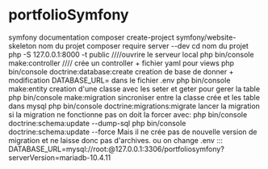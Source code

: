 # portfolioSymfony
symfony documentation
composer create-project symfony/website-skeleton nom du projet 
composer require server --dev
cd nom du projet
php -S 127.0.0.1:8000  -t public    ////ouvrire le serveur local
php bin/console make:controller  //// crée un controller + fichier yaml pour views
php bin/console doctrine:database:create creation de base de donner + modification DATABASE_URL= dans le fichier .env
php bin/console make:entity creation d'une classe avec les seter et geter pour gerer la table 
php bin/console make:migration sincroniser entre la classe crée et les table dans mysql 
php bin/console doctrine:migrations:migrate lancer la migration 
si la migration ne fonctionne pas on doit la forcer avec:
    php bin/console doctrine:schema:update --dump-sql
    php bin/console doctrine:schema:update --force 
        Mais il ne crée pas de nouvelle version de migration et ne laisse donc pas d'archives.
ou on change  .env   ::: DATABASE_URL=mysql://root:@127.0.0.1:3306/portfoliosymfony?serverVersion=mariadb-10.4.11
